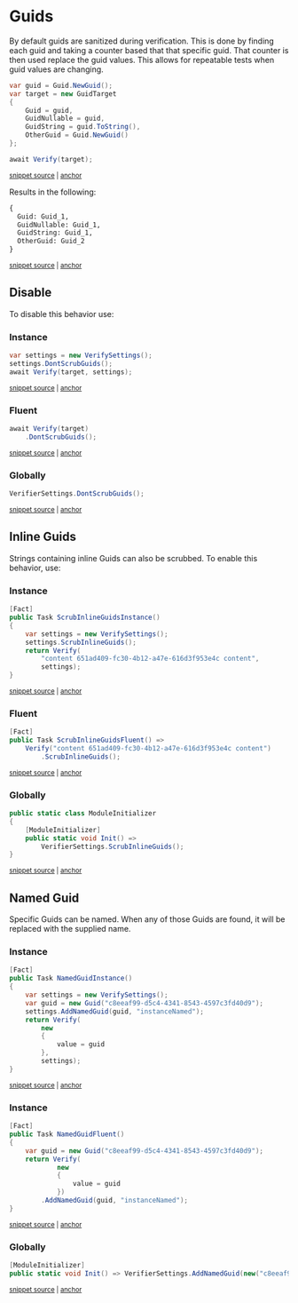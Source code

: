<!--
GENERATED FILE - DO NOT EDIT
This file was generated by [MarkdownSnippets](https://github.com/SimonCropp/MarkdownSnippets).
Source File: /docs/mdsource/guids.source.md
To change this file edit the source file and then run MarkdownSnippets.
-->

# Guids

By default guids are sanitized during verification. This is done by finding each guid and taking a counter based that that specific guid. That counter is then used replace the guid values. This allows for repeatable tests when guid values are changing.

<!-- snippet: guid -->
<a id='snippet-guid'></a>
```cs
var guid = Guid.NewGuid();
var target = new GuidTarget
{
    Guid = guid,
    GuidNullable = guid,
    GuidString = guid.ToString(),
    OtherGuid = Guid.NewGuid()
};

await Verify(target);
```
<sup><a href='/src/Verify.Tests/Serialization/SerializationTests.cs#L1978-L1991' title='Snippet source file'>snippet source</a> | <a href='#snippet-guid' title='Start of snippet'>anchor</a></sup>
<!-- endSnippet -->

Results in the following:

<!-- snippet: SerializationTests.ReUseGuid.verified.txt -->
<a id='snippet-SerializationTests.ReUseGuid.verified.txt'></a>
```txt
{
  Guid: Guid_1,
  GuidNullable: Guid_1,
  GuidString: Guid_1,
  OtherGuid: Guid_2
}
```
<sup><a href='/src/Verify.Tests/Serialization/SerializationTests.ReUseGuid.verified.txt#L1-L6' title='Snippet source file'>snippet source</a> | <a href='#snippet-SerializationTests.ReUseGuid.verified.txt' title='Start of snippet'>anchor</a></sup>
<!-- endSnippet -->


## Disable

To disable this behavior use:


### Instance

<!-- snippet: DontScrubGuids -->
<a id='snippet-DontScrubGuids'></a>
```cs
var settings = new VerifySettings();
settings.DontScrubGuids();
await Verify(target, settings);
```
<sup><a href='/src/Verify.Tests/Serialization/SerializationTests.cs#L668-L674' title='Snippet source file'>snippet source</a> | <a href='#snippet-DontScrubGuids' title='Start of snippet'>anchor</a></sup>
<!-- endSnippet -->


### Fluent

<!-- snippet: DontScrubGuidsFluent -->
<a id='snippet-DontScrubGuidsFluent'></a>
```cs
await Verify(target)
    .DontScrubGuids();
```
<sup><a href='/src/Verify.Tests/Serialization/SerializationTests.cs#L682-L687' title='Snippet source file'>snippet source</a> | <a href='#snippet-DontScrubGuidsFluent' title='Start of snippet'>anchor</a></sup>
<!-- endSnippet -->


### Globally

<!-- snippet: DontScrubGuidsGlobal -->
<a id='snippet-DontScrubGuidsGlobal'></a>
```cs
VerifierSettings.DontScrubGuids();
```
<sup><a href='/src/Verify.Tests/Serialization/SerializationTests.cs#L1521-L1523' title='Snippet source file'>snippet source</a> | <a href='#snippet-DontScrubGuidsGlobal' title='Start of snippet'>anchor</a></sup>
<!-- endSnippet -->


## Inline Guids

Strings containing inline Guids can also be scrubbed. To enable this behavior, use:


### Instance

<!-- snippet: ScrubInlineGuidsInstance -->
<a id='snippet-ScrubInlineGuidsInstance'></a>
```cs
[Fact]
public Task ScrubInlineGuidsInstance()
{
    var settings = new VerifySettings();
    settings.ScrubInlineGuids();
    return Verify(
        "content 651ad409-fc30-4b12-a47e-616d3f953e4c content",
        settings);
}
```
<sup><a href='/src/Verify.Tests/Serialization/SerializationTests.cs#L1566-L1578' title='Snippet source file'>snippet source</a> | <a href='#snippet-ScrubInlineGuidsInstance' title='Start of snippet'>anchor</a></sup>
<!-- endSnippet -->


### Fluent

<!-- snippet: ScrubInlineGuidsFluent -->
<a id='snippet-ScrubInlineGuidsFluent'></a>
```cs
[Fact]
public Task ScrubInlineGuidsFluent() =>
    Verify("content 651ad409-fc30-4b12-a47e-616d3f953e4c content")
        .ScrubInlineGuids();
```
<sup><a href='/src/Verify.Tests/Serialization/SerializationTests.cs#L1557-L1564' title='Snippet source file'>snippet source</a> | <a href='#snippet-ScrubInlineGuidsFluent' title='Start of snippet'>anchor</a></sup>
<!-- endSnippet -->


### Globally

<!-- snippet: ScrubInlineGuidsGlobal -->
<a id='snippet-ScrubInlineGuidsGlobal'></a>
```cs
public static class ModuleInitializer
{
    [ModuleInitializer]
    public static void Init() =>
        VerifierSettings.ScrubInlineGuids();
}
```
<sup><a href='/src/Verify.Tests/Serialization/SerializationTests.cs#L1545-L1554' title='Snippet source file'>snippet source</a> | <a href='#snippet-ScrubInlineGuidsGlobal' title='Start of snippet'>anchor</a></sup>
<!-- endSnippet -->


## Named Guid

Specific Guids can be named. When any of those Guids are found, it will be replaced with the supplied name.


### Instance

<!-- snippet: NamedGuidInstance -->
<a id='snippet-NamedGuidInstance'></a>
```cs
[Fact]
public Task NamedGuidInstance()
{
    var settings = new VerifySettings();
    var guid = new Guid("c8eeaf99-d5c4-4341-8543-4597c3fd40d9");
    settings.AddNamedGuid(guid, "instanceNamed");
    return Verify(
        new
        {
            value = guid
        },
        settings);
}
```
<sup><a href='/src/Verify.Tests/GuidScrubberTests.cs#L63-L79' title='Snippet source file'>snippet source</a> | <a href='#snippet-NamedGuidInstance' title='Start of snippet'>anchor</a></sup>
<!-- endSnippet -->


### Instance

<!-- snippet: NamedGuidFluent -->
<a id='snippet-NamedGuidFluent'></a>
```cs
[Fact]
public Task NamedGuidFluent()
{
    var guid = new Guid("c8eeaf99-d5c4-4341-8543-4597c3fd40d9");
    return Verify(
            new
            {
                value = guid
            })
        .AddNamedGuid(guid, "instanceNamed");
}
```
<sup><a href='/src/Verify.Tests/GuidScrubberTests.cs#L91-L105' title='Snippet source file'>snippet source</a> | <a href='#snippet-NamedGuidFluent' title='Start of snippet'>anchor</a></sup>
<!-- endSnippet -->


### Globally

<!-- snippet: NamedGuidGlobal -->
<a id='snippet-NamedGuidGlobal'></a>
```cs
[ModuleInitializer]
public static void Init() => VerifierSettings.AddNamedGuid(new("c8eeaf99-d5c4-4341-8543-4597c3fd40c9"), "guidName");
```
<sup><a href='/src/Verify.Tests/GuidScrubberTests.cs#L3-L8' title='Snippet source file'>snippet source</a> | <a href='#snippet-NamedGuidGlobal' title='Start of snippet'>anchor</a></sup>
<!-- endSnippet -->
